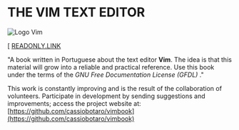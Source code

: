 # THE VIM TEXT EDITOR

![Logo Vim](https://vimbook.site/imgs/vimlogo.png "logo vim")

[ [READONLY.LINK](https://readonly.link/books/https://books.readonly.link/the-c-programming-language/book.json)

"A book written in Portuguese about the text editor **Vim**. The idea is that this material will grow into a reliable and practical reference. Use this book under the terms of the *GNU Free Documentation License (GFDL)* ."

This work is constantly improving and is the result of the collaboration of volunteers. Participate in development by sending suggestions and improvements; access the project website at: [https://github.com/cassiobotaro/vimbook](https://github.com/cassiobotaro/vimbook)
